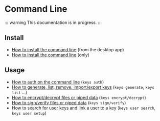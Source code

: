 # Command Line

::: warning
This documentation is in progress.
:::

## Install

- [How to install the command line](/docs/desktop/cli.md) (from the desktop app)
- [How to install the command line](/docs/cli/install.md) (only)

## Usage

- [How to auth on the command line](/docs/cli/auth.md) (`keys auth`)
- [How to generate, list, remove, import/export keys](/docs/cli/keys.md) (`keys generate`, `keys list` ...)
- [How to encrypt/decrypt files or piped data](/docs/cli/encrypt.md) (`keys encrypt/decrypt`)
- [How to sign/verify files or piped data](/docs/cli/sign.md) (`keys sign/verify`)
- [How to search for user keys and link a user to a key](/docs/cli/user.md) (`keys user search`, `keys user setup`)
